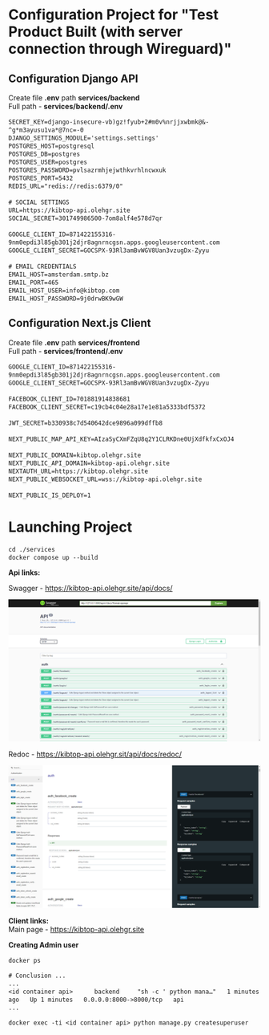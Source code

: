 # Сonfiguration Project for "Test Product Built (with server connection through Wireguard)"

## Сonfiguration Django API
Сreate file **.env** path **services/backend** \
Full path - **services/backend/.env**
```
SECRET_KEY=django-insecure-vb)gz!fyub+2#m0v%nrjjxwbmk@&-^g*m3ayusu1va*@7nc=-0
DJANGO_SETTINGS_MODULE='settings.settings'
POSTGRES_HOST=postgresql
POSTGRES_DB=postgres
POSTGRES_USER=postgres
POSTGRES_PASSWORD=pvlsazrmhjejwthkvrhlncwxuk
POSTGRES_PORT=5432
REDIS_URL="redis://redis:6379/0"

# SOCIAL SETTINGS
URL=https://kibtop-api.olehgr.site
SOCIAL_SECRET=301749986500-7om8alf4e578d7qr

GOOGLE_CLIENT_ID=871422155316-9nm0epdi3l85gb301j2djr8agnrncgsn.apps.googleusercontent.com
GOOGLE_CLIENT_SECRET=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

# EMAIL CREDENTIALS
EMAIL_HOST=amsterdam.smtp.bz
EMAIL_PORT=465
EMAIL_HOST_USER=info@kibtop.com
EMAIL_HOST_PASSWORD=9j0drwBK9wGW
```

## Сonfiguration Next.js Client
Сreate file **.env** path **services/frontend** \
Full path - **services/frontend/.env**
```
GOOGLE_CLIENT_ID=871422155316-9nm0epdi3l85gb301j2djr8agnrncgsn.apps.googleusercontent.com
GOOGLE_CLIENT_SECRET=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

FACEBOOK_CLIENT_ID=701881914838681
FACEBOOK_CLIENT_SECRET=c19cb4c04e28a17e1e81a5333bdf5372

JWT_SECRET=b330938c7d540642dce9896a099dffb8

NEXT_PUBLIC_MAP_API_KEY=AIzaSyCXmFZqU8q2Y1CLRKDne0UjXdfkfxCxOJ4

NEXT_PUBLIC_DOMAIN=kibtop.olehgr.site
NEXT_PUBLIC_API_DOMAIN=kibtop-api.olehgr.site
NEXTAUTH_URL=https://kibtop.olehgr.site
NEXT_PUBLIC_WEBSOCKET_URL=wss://kibtop-api.olehgr.site

NEXT_PUBLIC_IS_DEPLOY=1
```


# Launching Project

```
cd ./services
docker compose up --build
```

**Api links:** 

Swagger - https://kibtop-api.olehgr.site/api/docs/ 

![img.png](readme_img/img.png)

Redoc - https://kibtop-api.olehgr.sit/api/docs/redoc/

![img_1.png](readme_img/img_1.png)

**Client links:** \
Main page - https://kibtop-api.olehgr.site

**Creating Admin user**
```
docker ps
```
```
# Сonclusion ...
...
<id container api>      backend     "sh -c ' python mana…"   1 minutes ago   Up 1 minutes   0.0.0.0:8000->8000/tcp   api
...
```
```
docker exec -ti <id container api> python manage.py createsuperuser
```
